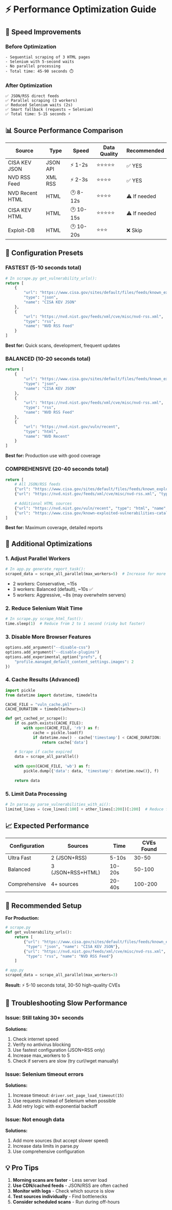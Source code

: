 # ⚡ Performance Optimization Guide

## 🚀 Speed Improvements

### Before Optimization
```
- Sequential scraping of 3 HTML pages
- Selenium with 5-second waits
- No parallel processing
- Total time: 45-90 seconds ⏱️
```

### After Optimization
```
✅ JSON/RSS direct feeds
✅ Parallel scraping (3 workers)
✅ Reduced Selenium waits (2s)
✅ Smart fallback (requests → Selenium)
✅ Total time: 5-15 seconds ⚡
```

## 📊 Source Performance Comparison

| Source | Type | Speed | Data Quality | Recommended |
|--------|------|-------|--------------|-------------|
| CISA KEV JSON | JSON API | ⚡ 1-2s | ⭐⭐⭐⭐⭐ | ✅ YES |
| NVD RSS Feed | XML RSS | ⚡ 2-3s | ⭐⭐⭐⭐ | ✅ YES |
| NVD Recent HTML | HTML | 🕐 8-12s | ⭐⭐⭐⭐ | ⚠️ If needed |
| CISA KEV HTML | HTML | 🕐 10-15s | ⭐⭐⭐⭐⭐ | ⚠️ If needed |
| Exploit-DB | HTML | 🕐 10-20s | ⭐⭐⭐ | ❌ Skip |

## 🎯 Configuration Presets

### FASTEST (5-10 seconds total)
```python
# In scrape.py get_vulnerability_urls():
return [
    {
        "url": "https://www.cisa.gov/sites/default/files/feeds/known_exploited_vulnerabilities.json",
        "type": "json",
        "name": "CISA KEV JSON"
    },
    {
        "url": "https://nvd.nist.gov/feeds/xml/cve/misc/nvd-rss.xml",
        "type": "rss",
        "name": "NVD RSS Feed"
    }
]
```
**Best for:** Quick scans, development, frequent updates

### BALANCED (10-20 seconds total)
```python
return [
    {
        "url": "https://www.cisa.gov/sites/default/files/feeds/known_exploited_vulnerabilities.json",
        "type": "json",
        "name": "CISA KEV JSON"
    },
    {
        "url": "https://nvd.nist.gov/feeds/xml/cve/misc/nvd-rss.xml",
        "type": "rss",
        "name": "NVD RSS Feed"
    },
    {
        "url": "https://nvd.nist.gov/vuln/recent",
        "type": "html",
        "name": "NVD Recent"
    }
]
```
**Best for:** Production use with good coverage

### COMPREHENSIVE (20-40 seconds total)
```python
return [
    # All JSON/RSS feeds
    {"url": "https://www.cisa.gov/sites/default/files/feeds/known_exploited_vulnerabilities.json", "type": "json", "name": "CISA KEV"},
    {"url": "https://nvd.nist.gov/feeds/xml/cve/misc/nvd-rss.xml", "type": "rss", "name": "NVD RSS"},
    
    # Additional HTML sources
    {"url": "https://nvd.nist.gov/vuln/recent", "type": "html", "name": "NVD Recent"},
    {"url": "https://www.cisa.gov/known-exploited-vulnerabilities-catalog", "type": "html", "name": "CISA Web"},
]
```
**Best for:** Maximum coverage, detailed reports

## 🔧 Additional Optimizations

### 1. Adjust Parallel Workers
```python
# In app.py generate_report_task():
scraped_data = scrape_all_parallel(max_workers=5)  # Increase for more speed
```
- 2 workers: Conservative, ~15s
- 3 workers: Balanced (default), ~10s ✅
- 5 workers: Aggressive, ~8s (may overwhelm servers)

### 2. Reduce Selenium Wait Time
```python
# In scrape.py scrape_html_fast():
time.sleep(1)  # Reduce from 2 to 1 second (risky but faster)
```

### 3. Disable More Browser Features
```python
options.add_argument("--disable-css")
options.add_argument("--disable-plugins")
options.add_experimental_option("prefs", {
    "profile.managed_default_content_settings.images": 2
})
```

### 4. Cache Results (Advanced)
```python
import pickle
from datetime import datetime, timedelta

CACHE_FILE = "vuln_cache.pkl"
CACHE_DURATION = timedelta(hours=1)

def get_cached_or_scrape():
    if os.path.exists(CACHE_FILE):
        with open(CACHE_FILE, 'rb') as f:
            cache = pickle.load(f)
            if datetime.now() - cache['timestamp'] < CACHE_DURATION:
                return cache['data']
    
    # Scrape if cache expired
    data = scrape_all_parallel()
    
    with open(CACHE_FILE, 'wb') as f:
        pickle.dump({'data': data, 'timestamp': datetime.now()}, f)
    
    return data
```

### 5. Limit Data Processing
```python
# In parse.py parse_vulnerabilities_with_ai():
limited_lines = (cve_lines[:100] + other_lines[:200])[:200]  # Reduce from 400
```

## 📈 Expected Performance

| Configuration | Sources | Time | CVEs Found |
|--------------|---------|------|------------|
| Ultra Fast | 2 (JSON+RSS) | 5-10s | 30-50 |
| Balanced | 3 (JSON+RSS+HTML) | 10-20s | 50-100 |
| Comprehensive | 4+ sources | 20-40s | 100-200 |

## 🎯 Recommended Setup

**For Production:**
```python
# scrape.py
def get_vulnerability_urls():
    return [
        {"url": "https://www.cisa.gov/sites/default/files/feeds/known_exploited_vulnerabilities.json", 
         "type": "json", "name": "CISA KEV JSON"},
        {"url": "https://nvd.nist.gov/feeds/xml/cve/misc/nvd-rss.xml", 
         "type": "rss", "name": "NVD RSS Feed"}
    ]

# app.py
scraped_data = scrape_all_parallel(max_workers=3)
```

**Result:** ⚡ 5-10 seconds total, 30-50 high-quality CVEs

## 🐛 Troubleshooting Slow Performance

### Issue: Still taking 30+ seconds
**Solutions:**
1. Check internet speed
2. Verify no antivirus blocking
3. Use fastest configuration (JSON+RSS only)
4. Increase max_workers to 5
5. Check if servers are slow (try curl/wget manually)

### Issue: Selenium timeout errors
**Solutions:**
1. Increase timeout: `driver.set_page_load_timeout(15)`
2. Use requests instead of Selenium when possible
3. Add retry logic with exponential backoff

### Issue: Not enough data
**Solutions:**
1. Add more sources (but accept slower speed)
2. Increase data limits in parse.py
3. Use comprehensive configuration

## 💡 Pro Tips

1. **Morning scans are faster** - Less server load
2. **Use CDN/cached feeds** - JSON/RSS are often cached
3. **Monitor with logs** - Check which source is slow
4. **Test sources individually** - Find bottlenecks
5. **Consider scheduled scans** - Run during off-hours

##


